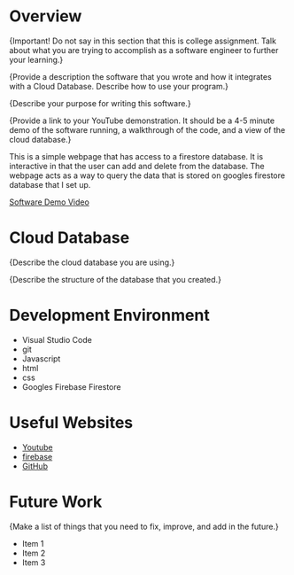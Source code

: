 # Overview

{Important!  Do not say in this section that this is college assignment.  Talk about what you are trying to accomplish as a software engineer to further your learning.}

{Provide a description the software that you wrote and how it integrates with a Cloud Database.  Describe how to use your program.}

{Describe your purpose for writing this software.}

{Provide a link to your YouTube demonstration.  It should be a 4-5 minute demo of the software running, a walkthrough of the code, and a view of the cloud database.}

This is a simple webpage that has access to a firestore database. It is interactive in that the user can add and delete from the database. The webpage acts as a way to query the data that is stored on googles firestore database that I set up. 


[Software Demo Video](http://youtube.link.goes.here)

# Cloud Database

{Describe the cloud database you are using.}

{Describe the structure of the database that you created.}

# Development Environment

* Visual Studio Code
* git
* Javascript
* html
* css
* Googles Firebase Firestore


# Useful Websites

* [Youtube](https://www.youtube.com/watch?v=UFLvSp4Mh9k&list=PL4cUxeGkcC9itfjle0ji1xOZ2cjRGY_WB&index=2)
* [firebase](https://console.firebase.google.com)
* [GitHub](http://github.com)

# Future Work

{Make a list of things that you need to fix, improve, and add in the future.}
* Item 1
* Item 2
* Item 3